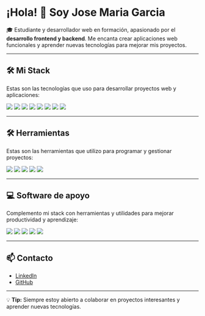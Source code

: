 # ¡Hola! 👋 Soy Jose Maria Garcia

🎓 Estudiante y desarrollador web en formación, apasionado por el **desarrollo frontend y backend**. Me encanta crear aplicaciones web funcionales y aprender nuevas tecnologías para mejorar mis proyectos.

---

## 🛠 Mi Stack

Estas son las tecnologías que uso para desarrollar proyectos web y aplicaciones:

<p align="left">
  <img src="https://img.shields.io/badge/HTML5-E34F26?style=for-the-badge&logo=html5&logoColor=white" />
  <img src="https://img.shields.io/badge/CSS3-1572B6?style=for-the-badge&logo=css3&logoColor=white" />
  <img src="https://img.shields.io/badge/JavaScript-F7DF1E?style=for-the-badge&logo=javascript&logoColor=black" />
  <img src="https://img.shields.io/badge/Java-007396?style=for-the-badge&logo=java&logoColor=white" />
  <img src="https://img.shields.io/badge/PHP-777BB4?style=for-the-badge&logo=php&logoColor=white" />
  <img src="https://img.shields.io/badge/SpringBoot-6DB33F?style=for-the-badge&logo=spring&logoColor=white" />
  <img src="https://img.shields.io/badge/MySQL-4479A1?style=for-the-badge&logo=mysql&logoColor=white" />
  <img src="https://img.shields.io/badge/Laravel-F05340?style=for-the-badge&logo=laravel&logoColor=white" />
</p>

---

## 🛠 Herramientas

Estas son las herramientas que utilizo para programar y gestionar proyectos:

<p align="left">
  <img src="https://img.shields.io/badge/Git-F05032?style=for-the-badge&logo=git&logoColor=white" />
  <img src="https://img.shields.io/badge/GitHub-181717?style=for-the-badge&logo=github&logoColor=white" />
  <img src="https://img.shields.io/badge/IntelliJ%20IDEA-000000?style=for-the-badge&logo=intellij-idea&logoColor=white" />
  <img src="https://img.shields.io/badge/Eclipse-2C2255?style=for-the-badge&logo=eclipse&logoColor=white" />
  <img src="https://img.shields.io/badge/NetBeans-0078CE?style=for-the-badge&logo=apache-netbeans&logoColor=white" />
</p>

---

## 💻 Software de apoyo

Complemento mi stack con herramientas y utilidades para mejorar productividad y aprendizaje:

<p align="left">
  <img src="https://img.shields.io/badge/Visual_Studio_Code-007ACC?style=for-the-badge&logo=visual-studio-code&logoColor=white" />
  <img src="https://img.shields.io/badge/Postman-FF6C37?style=for-the-badge&logo=postman&logoColor=white" />
  <img src="https://img.shields.io/badge/PhpMyAdmin-F50000?style=for-the-badge&logo=phpmyadmin&logoColor=white" />
  <img src="https://img.shields.io/badge/Slack-4A154B?style=for-the-badge&logo=slack&logoColor=white" />
  <img src="https://img.shields.io/badge/Notion-000000?style=for-the-badge&logo=notion&logoColor=white" />
</p>

---

## 📫 Contacto

- [LinkedIn](www.linkedin.com/in/josem-garcia-)  
- [GitHub](https://github.com/Elion-hub)

---

💡 **Tip:** Siempre estoy abierto a colaborar en proyectos interesantes y aprender nuevas tecnologías.

